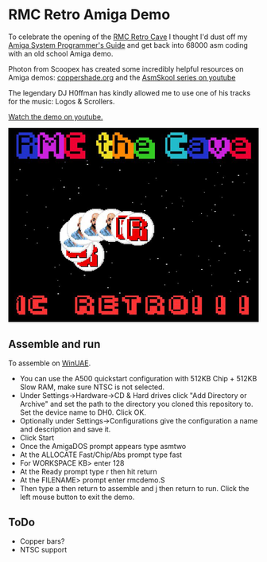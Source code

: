 # RMC Retro Amiga Demo

To celebrate the opening of the [RMC Retro Cave](https://www.rmcretro.com/visit-the-cave) I thought I'd dust off my [Amiga System Programmer's Guide](https://archive.org/details/Amiga_System_Programmers_Guide_1988_Abacus) and get back into 68000 asm coding with an old school Amiga demo.

Photon from Scoopex has created some incredibly helpful resources on Amiga demos: [coppershade.org](http://coppershade.org/) and the [AsmSkool series on youtube](https://www.youtube.com/playlist?list=PLtjBEWQ66xeLEqAUssJEDQRV1cbQR2-xk)

The legendary DJ H0ffman has kindly allowed me to use one of his tracks for the music: Logos & Scrollers.

[Watch the demo on youtube.](https://www.youtube.com/watch?v=B0ZxYfe0f6k)

[![demo screenshot](./media/screenshot.jpg)](https://www.youtube.com/watch?v=B0ZxYfe0f6k)

## Assemble and run
To assemble on [WinUAE](https://www.winuae.net/). 
* You can use the A500 quickstart configuration with 512KB Chip + 512KB Slow RAM, make sure NTSC is not selected.
* Under Settings->Hardware->CD & Hard drives click "Add Directory or Archive" and set the path to the directory you cloned this repository to. Set the device name to DH0. Click OK.
* Optionally under Settings->Configurations give the configuration a name and description and save it.
* Click Start
* Once the AmigaDOS prompt appears type asmtwo
* At the ALLOCATE Fast/Chip/Abs prompt type fast
* For WORKSPACE KB> enter 128
* At the Ready prompt type r then hit return
* At the FILENAME> prompt enter rmcdemo.S
* Then type a then return to assemble and j then return to run. Click the left mouse button to exit the demo.

## ToDo
* Copper bars?
* NTSC support
